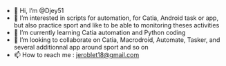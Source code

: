 - 👋 Hi, I’m @Djey51
- 👀 I’m interested in scripts for automation, for Catia, Android task or app, but also practice sport and like to be able to monitoring theses activities
- 🌱 I’m currently learning Catia automation and Python coding
- 💞️ I’m looking to collaborate on Catia, Macrodroid, Automate, Tasker, and several additionnal app around sport and so on
- 📫 How to reach me : jeroblet18@gmail.com

<!---
Djey51/Djey51 is a ✨ special ✨ repository because its `README.md` (this file) appears on your GitHub profile.
You can click the Preview link to take a look at your changes.
--->
